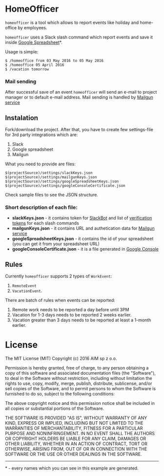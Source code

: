 # HomeOfficer

`homeofficer` is a tool which allows to report events like holiday and home-office by employees. 

`homeofficer` uses a Slack slash command which report events and save it inside [Google Spreadsheet](https://docs.google.com/spreadsheets/d/1kJXkLKA9EkLbaKZqTQfMvHzFHP674IU4SxvK4E7_b5k/edit#gid=0)*.

Usage is simple:
```
$ /homeoffice from 03 May 2016 to 05 May 2016
$ /homeoffice 05 April 2016
$ /vacation tomorrow
```

### Mail sending
After successful save of an event `homeofficer` will send an e-mail to project manager or to default e-mail address. Mail sending is handled by [Mailgun service](www.mailgun.com)

## Instalation
Fork/download the project. After that, you have to create few settings-file for 3rd party integrations which are:
1. Slack
2. Google spreadsheet
3. Mailgun

What you need to provide are files:

```
$(projectSource)/settings/slackKeys.json
$(projectSource)/settings/mailgunKeys.json
$(projectSource)/settings/googleSpreadsheetKeys.json
$(projectSource)/settings/googleConsoleCertificate.json
```

Check sample files to see the JSON structure.
### Short description of each file:
- **slackKeys.json** - it contains token for [SlackBot](https://api.slack.com/bot-users) and list of [verification tokens](https://api.slack.com/slash-commands) for each slash commands
- **mailgunKeys.json** - it contains URL and authetication data for [Mailgun service](https://mailgun.com/cp)
- **googleSpreadsheetKeys.json** - it contains the id of your spreadsheet (you can get it from your spreadsheet URL)
- **googleConsoleCertificate.json** - it is a file generated in [Google Console](https://developers.google.com/identity/protocols/OAuth2ServiceAccount#creatinganaccount)

## Rules
Currently `homeofficer` supports 2 types of `WorkEvent`:
1. `RemoteEvent`
2. `VacationEvent`. 

There are batch of rules when events can be reported:

1. Remote work needs to be reported a day before until 3PM
2. Vacation for 1-3 days needs to be reported 2 weeks earlier.
3. Vacation greater than 3 days needs to be reported at least a 1-month earlier.

# License
The MIT License (MIT)
Copyright (c) 2016 AIM sp z o.o.

Permission is hereby granted, free of charge, to any person obtaining a copy of this software and associated documentation files (the "Software"), to deal in the Software without restriction, including without limitation the rights to use, copy, modify, merge, publish, distribute, sublicense, and/or sell copies of the Software, and to permit persons to whom the Software is furnished to do so, subject to the following conditions:

The above copyright notice and this permission notice shall be included in all copies or substantial portions of the Software.

THE SOFTWARE IS PROVIDED "AS IS", WITHOUT WARRANTY OF ANY KIND, EXPRESS OR IMPLIED, INCLUDING BUT NOT LIMITED TO THE WARRANTIES OF MERCHANTABILITY, FITNESS FOR A PARTICULAR PURPOSE AND NONINFRINGEMENT. IN NO EVENT SHALL THE AUTHORS OR COPYRIGHT HOLDERS BE LIABLE FOR ANY CLAIM, DAMAGES OR OTHER LIABILITY, WHETHER IN AN ACTION OF CONTRACT, TORT OR OTHERWISE, ARISING FROM, OUT OF OR IN CONNECTION WITH THE SOFTWARE OR THE USE OR OTHER DEALINGS IN THE SOFTWARE.

-------
\* - every names which you can see in this example are generated.
